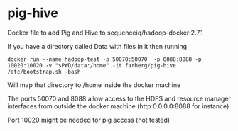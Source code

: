 # pig-hive
Docker file to add Pig and Hive to sequenceiq/hadoop-docker:2.7.1

If you have a directory called Data with files in it then running 

`docker run --name hadoop-test -p 50070:50070  -p 8088:8088 -p 10020:10020 -v "$PWD/data:/home" -it farberg/pig-hive /etc/bootstrap.sh -bash`


Will map that directory to /home inside the docker machine

The ports 50070 and 8088 allow access to the HDFS and resource manager interfaces from outside the docker machine (http:0.0.0.0:8088 for instance)

Port 10020 might be needed for pig access (not tested)
